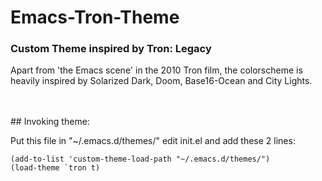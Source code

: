 # Emacs-Tron-Theme
### Custom Theme inspired by Tron: Legacy

Apart from 'the Emacs scene' in the 2010 Tron film, the colorscheme is
heavily inspired by Solarized Dark, Doom, Base16-Ocean and City Lights.

<br>
<br>
## Invoking theme:

Put this file in "~/.emacs.d/themes/"
edit init.el and add these 2 lines:

    (add-to-list 'custom-theme-load-path "~/.emacs.d/themes/")
    (load-theme `tron t)


